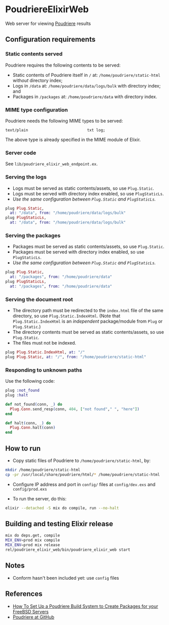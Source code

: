 # PoudriereElixirWeb

Web server for viewing [Poudriere](https://github.com/freebsd/poudriere) results

## Configuration requirements

### Static contents served

Poudriere requires the following contents to be served:

* Static contents of Poudriere itself in `/` at: `/home/poudriere/static-html` with*out* directory index;
* Logs in `/data` at: `/home/poudriere/data/logs/bulk` with directory index; and
* Packages in `/packages` at: `/home/poudriere/data` with directory index.

### MIME type configuration

Poudriere needs the following MIME types to be served:

```
text/plain                          txt log;
```

The above type is already specified in the MIME module of Elixir.

### Server code

See `lib/poudriere_elixir_web_endpoint.ex`.

### Serving the logs

* Logs must be served as static contents/assets, so use `Plug.Static`.
* Logs must be served with directory index enabled, so use `PlugStaticLs`.
* *Use the same configuration between `Plug.Static` and `PlugStaticLs`.*

```elixir
plug Plug.Static,
  at: "/data", from: "/home/poudriere/data/logs/bulk"
plug PlugStaticLs,
  at: "/data", from: "/home/poudriere/data/logs/bulk"
```

### Serving the packages

* Packages must be served as static contents/assets, so use `Plug.Static`.
* Packages must be served with directory index enabled, so use `PlugStaticLs`.
* *Use the same configuration between `Plug.Static` and `PlugStaticLs`.*

```elixir
plug Plug.Static,
  at: "/packages", from: "/home/poudriere/data"
plug PlugStaticLs,
  at: "/packages", from: "/home/poudriere/data"
```

### Serving the document root

* The directory path must be redirected to the `index.html` file of the same directory, so use `Plug.Static.IndexHtml`. (Note that `Plug.Static.IndexHtml` is an *independent* package/module from `Plug` or `Plug.Static`.)
* The directory contents must be served as static contents/assets, so use `Plug.Static`.
* The files must not be indexed.

```elixir
plug Plug.Static.IndexHtml, at: "/"
plug Plug.Static, at: "/", from: "/home/poudriere/static-html"
```

### Responding to unknown paths

Use the following code:

```elixir
plug :not_found
plug :halt

def not_found(conn, _) do
  Plug.Conn.send_resp(conn, 404, ["not found"," ", "here"])
end

def halt(conn, _) do
  Plug.Conn.halt(conn)
end
```

## How to run

* Copy static files of Poudriere to `/home/poudriere/static-html`, by:

```sh
mkdir /home/poudriere/static-html
cp -pr /usr/local/share/poudriere/html/* /home/poudriere/static-html
```

* Configure IP address and port in `config/` files at `config/dev.exs` and `config/prod.exs`

* To run the server, do this:

```sh
elixir --detached -S mix do compile, run --no-halt
```

## Building and testing Elixir release

```sh
mix do deps.get, compile
MIX_ENV=prod mix compile
MIX_ENV=prod mix release
rel/poudriere_elixir_web/bin/poudriere_elixir_web start
```

## Notes

* Conform hasn't been included yet: use `config` files

## References

* [How To Set Up a Poudriere Build System to Create Packages for your FreeBSD Servers](https://www.digitalocean.com/community/tutorials/how-to-set-up-a-poudriere-build-system-to-create-packages-for-your-freebsd-servers)
* [Poudriere at GitHub](https://github.com/freebsd/poudriere)

